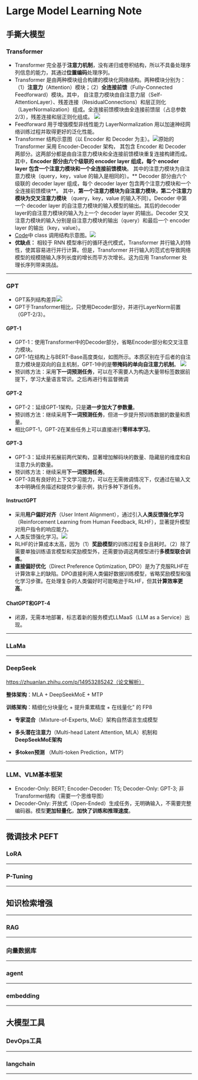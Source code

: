 # Large Model Learning Note

## 手撕大模型

### Transformer

- Transformer 完全基于**注意力机制**，没有递归或卷积结构，所以不具备处理序列信息的能力，其通过**位置编码**处理序列。
- Transformer 是由两种模块组合构建的模块化网络结构。两种模块分别为：（1）**注意力**（Attention）模块；（2）**全连接前馈**（Fully-Connected Feedforward）模块。其中，
自注意力模块由自注意力层（Self-AttentionLayer）、残差连接（ResidualConnections）和层正则化（LayerNormalization）组成。全连接前馈模块由全连接前馈层（占总参数2/3），残差连接和层正则化组成。
![](Fig/Transformer模块结构.png)
- Feedforward 用于增强模型非线性能力 LayerNormalization 用以加速神经网络训练过程并取得更好的泛化性能。
- Transformer 结构示意图（以 Encoder 和 Decoder 为主）。![](Fig/Transformer结构示意图.jpg)原始的 Transformer 采用 Encoder-Decoder 架构，
其包含 Encoder 和 Decoder 两部分。这两部分都是由自注意力模块和全连接前馈模块重复连接构建而成。
其中，**Encoder 部分由六个级联的 encoder layer 组成，每个 encoder layer 包含一个注意力模块和一个全连接前馈模块**。
其中的注意力模块为自注意力模块（query，key，value 的输入是相同的）。** Decoder 部分由六个级联的
decoder layer 组成，每个 decoder layer 包含两个注意力模块和一个全连接前馈模块**。
其中，**第一个注意力模块为自注意力模块，第二个注意力模块为交叉注意力模块**
（query，key，value 的输入不同）。Decoder 中第一个 decoder layer 的自注意力模块的输入模型的输出。其后的decoder layer的自注意力模块的输入为上一个 decoder
layer 的输出。Decoder 交叉注意力模块的输入分别是自注意力模块的输出（query）和最后一个 encoder layer 的输出（key，value）。
- [Code](../Code/Transformer.py)中 class 调用结构示意图。![](Fig/Transformer代码class层级.jpg)
- **优缺点：** 相较于 RNN 模型串行的循环迭代模式，Transformer 并行输入的特性，使其容易进行并行计算。但是，Transformer 并行输入的范式也导致网络模型的规模随输入序列长度的增长而平方次增长。这为应用 Transformer 处理长序列带来挑战。
---

### GPT
- GPT系列结构差异![](Fig/GPT系列结构差异.png)
- GPT于Transformer相比，只使用Decoder部分，并进行LayerNorm前置（GPT-2/3）。

#### GPT-1
- GPT-1：使用Transformer中的Decoder部分，省略Encoder部分和交叉注意力模块。
- GPT-1在结构上与BERT-Base高度类似，如图所示。本质区别在于后者的自注意力模块是双向的自主机制，GPT-1中的是**带掩码的单向自注意力机制**。
![](Fig/BERT-Base和GPT-1模型.JPG)
- 预训练方法：采用**下一词预测任务**，可以在不需要人为构造大量带标签数据前提下，学习大量语言常识。之后再进行有监督微调

#### GPT-2
- GPT-2：延续GPT-1架构，只是**进一步加大了参数量**。
- 预训练方法：继续采用**下一词预测任务**，但进一步提升预训练数据的数量和质量。 
- 相比GPT-1，GPT-2在某些任务上可以直接进行**零样本学习**。

#### GPT-3
- GPT-3：延续并拓展前两代架构，显著增加解码块的数量、隐藏层的维度和自注意力头的数量。
- 预训练方法：继续采用**下一词预测任务**。
- GPT-3具有良好的上下文学习能力，可以在无需微调情况下，仅通过在输入文本中明确任务描述和提供少量示例，执行多种下游任务。

#### InstructGPT
- 采用**用户偏好对齐**（User Intent Alignment），通过引入**人类反馈强化学习**（Reinforcement Learning from Human Feedback, RLHF），显著提升模型对用户指令的响应能力。
- 人类反馈强化学习。![](Fig/人类反馈强化学习（RLHF）过程.JPG)
- RLHF的计算成本太高，因为（1）**奖励模型**的训练过程复杂且耗时。（2）除了需要单独训练语言模型和奖励模型外，还需要协调这两模型进行**多模型联合训练**。
- **直接偏好优化**（Direct Preference Optimization, DPO）是为了克服RLHF在计算效率上的缺陷。DPO直接利用人类偏好数据训练模型，省略奖励模型和强化学习步骤。在处理复杂的人类偏好时可能略逊于RLHF，但其**计算效率更高**。

#### ChatGPT和GPT-4
- 闭源，无需本地部署，标志着新的服务模式LLMaaS（LLM as a Service）出现。

---

### LLaMa

---

### DeepSeek
https://zhuanlan.zhihu.com/p/14953285242（论文解析）

**整体架构**：MLA + DeepSeekMoE + MTP

**训练架构**：精细化分块量化 + 提升乘累精度 + 在线量化” 的 FP8 

- **专家混合**（Mixture-of-Experts, MoE）架构自然语言生成模型

- **多头潜在注意力**（Multi-head Latent Attention, MLA）机制和**DeepSeekMoE架构**
  
- **多token预测** （Multi-token Prediction，MTP）

---

### LLM、VLM基本框架

- Encoder-Only: BERT; Encoder-Decoder: T5; Decoder-Only: GPT-3; 非Transformer结构（需要一个思维导图）
- Decoder-Only: 开放式（Open-Ended）生成任务，无明确输入，不需要完整编码器。模型**更加轻量化**，**加快了训练和推理速度**。
---

## 微调技术 PEFT

### LoRA

---

### P-Tuning

---

## 知识检索增强

--- 

### RAG

---


### 向量数据库

---


### agent

---

### embedding

---


## 大模型工具


### DevOps工具

---

###  langchain

---
